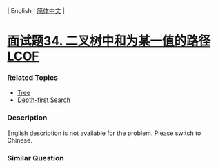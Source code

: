 | English | [简体中文](README.md) |

# [面试题34. 二叉树中和为某一值的路径 LCOF](https://leetcode-cn.com/problems/er-cha-shu-zhong-he-wei-mou-yi-zhi-de-lu-jing-lcof)
 ### Related Topics
 - [Tree](https://leetcode-cn.com/tag/tree)
 - [Depth-first Search](https://leetcode-cn.com/tag/depth-first-search)

 ### Description
English description is not available for the problem. Please switch to Chinese.

### Similar Question
